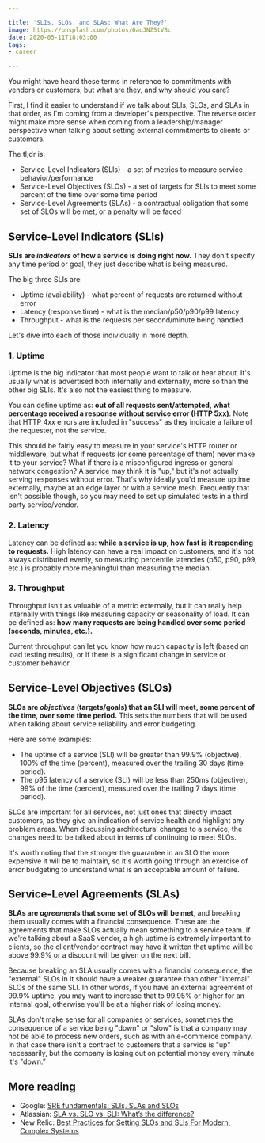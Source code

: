 ```yaml
---

title: 'SLIs, SLOs, and SLAs: What Are They?'
image: https://unsplash.com/photos/0aqJNZ5tVBc
date: 2020-05-11T18:03:00
tags:
- career

---
```


You might have heard these terms in reference to commitments with vendors or customers, but what are they, and why should you care?

First, I find it easier to understand if we talk about SLIs, SLOs, and SLAs in that order, as I'm coming from a developer's perspective. The reverse order might make more sense when coming from a leadership/manager perspective when talking about setting external commitments to clients or customers.

The tl;dr is:

- Service-Level Indicators (SLIs) - a set of metrics to measure service behavior/performance
- Service-Level Objectives (SLOs) - a set of targets for SLIs to meet some percent of the time over some time period
- Service-Level Agreements (SLAs) - a contractual obligation that some set of SLOs will be met, or a penalty will be faced

## Service-Level Indicators (SLIs)

**SLIs are _indicators_ of how a service is doing right now.** They don't specify any time period or goal, they just describe what is being measured.

The big three SLIs are:

- Uptime (availability) - what percent of requests are returned without error
- Latency (response time) - what is the median/p50/p90/p99 latency
- Throughput - what is the requests per second/minute being handled

Let's dive into each of those individually in more depth.

### 1. Uptime

Uptime is the big indicator that most people want to talk or hear about. It's usually what is advertised both internally and externally, more so than the other big SLIs. It's also not the easiest thing to measure.

You can define uptime as: **out of all requests sent/attempted, what percentage received a response without service error (HTTP 5xx)**. Note that HTTP 4xx errors are included in "success" as they indicate a failure of the requester, not the service.

This should be fairly easy to measure in your service's HTTP router or middleware, but what if requests (or some percentage of them) never make it to your service? What if there is a misconfigured ingress or general network congestion? A service may think it is "up," but it's not actually serving responses without error. That's why ideally you'd measure uptime externally, maybe at an edge layer or with a service mesh. Frequently that isn't possible though, so you may need to set up simulated tests in a third party service/vendor.

### 2. Latency

Latency can be defined as: **while a service is up, how fast is it responding to requests.** High latency can have a real impact on customers, and it's not always distributed evenly, so measuring percentile latencies (p50, p90, p99, etc.) is probably more meaningful than measuring the median.

### 3. Throughput

Throughput isn't as valuable of a metric externally, but it can really help internally with things like measuring capacity or seasonality of load. It can be defined as: **how many requests are being handled over some period (seconds, minutes, etc.).**

Current throughput can let you know how much capacity is left (based on load testing results), or if there is a significant change in service or customer behavior.

## Service-Level Objectives (SLOs)

**SLOs are _objectives_ (targets/goals) that an SLI will meet, some percent of the time, over some time period.** This sets the numbers that will be used when talking about service reliability and error budgeting.

Here are some examples:

- The uptime of a service (SLI) will be greater than 99.9% (objective), 100% of the time (percent), measured over the trailing 30 days (time period).
- The p95 latency of a service (SLI) will be less than 250ms (objective), 99% of the time (percent), measured over the trailing 7 days (time period).

SLOs are important for all services, not just ones that directly impact customers, as they give an indication of service health and highlight any problem areas. When discussing architectural changes to a service, the changes need to be talked about in terms of continuing to meet SLOs.

It's worth noting that the stronger the guarantee in an SLO the more expensive it will be to maintain, so it's worth going through an exercise of error budgeting to understand what is an acceptable amount of failure.

## Service-Level Agreements (SLAs)

**SLAs are _agreements_ that some set of SLOs will be met**, and breaking them usually comes with a financial consequence. These are the agreements that make SLOs actually mean something to a service team. If we're talking about a SaaS vendor, a high uptime is extremely important to clients, so the client/vendor contract may have it written that uptime will be above 99.9% or a discount will be given on the next bill.

Because breaking an SLA usually comes with a financial consequence, the "external" SLOs in it should have a weaker guarantee than other "internal" SLOs of the same SLI. In other words, if you have an external agreement of 99.9% uptime, you may want to increase that to 99.95% or higher for an internal goal, otherwise you'll be at a higher risk of losing money.

SLAs don't make sense for all companies or services, sometimes the consequence of a service being "down" or "slow" is that a company may not be able to process new orders, such as with an e-commerce company. In that case there isn't a contract to customers that a service is "up" necessarily, but the company is losing out on potential money every minute it's "down."

## More reading

- Google: [SRE fundamentals: SLIs, SLAs and SLOs](https://cloud.google.com/blog/products/gcp/sre-fundamentals-slis-slas-and-slos)
- Atlassian: [SLA vs. SLO vs. SLI: What’s the difference?](https://www.atlassian.com/incident-management/kpis/sla-vs-slo-vs-sli)
- New Relic: [Best Practices for Setting SLOs and SLIs For Modern, Complex Systems](https://blog.newrelic.com/engineering/best-practices-for-setting-slos-and-slis-for-modern-complex-systems/)
